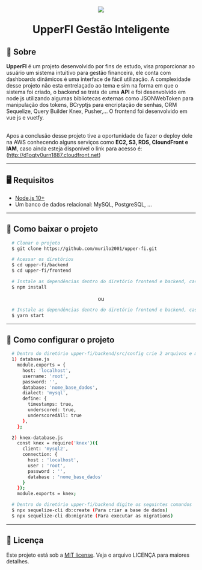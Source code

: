 <h1 align="center">
    <img src="./frontend/src/assets/intro_upperfi.gif">
    <p><b>UpperFI</b> Gestão Inteligente</p>
</h1>

## 🏮 Sobre

**UpperFI** é um projeto desenvolvido por fins de estudo, visa proporcionar ao usuário um sistema intuitivo para gestão financeira, ele conta com dashboards dinâmicos é uma interface de fácil utilização. A complexidade desse projeto não esta entrelaçado ao tema e sim na forma em que o sistema foi criado, o backend se trata de uma **API** e foi desenvolvido em node js utilizando algumas bibliotecas externas como JSONWebToken para manipulação dos tokens, BCryptjs para encriptação de senhas, ORM Sequelize, Query Builder Knex, Pusher,... O frontend foi desenvolvido em vue js e vuetfy.<br><br>

Apos a conclusão desse projeto tive a oportunidade de fazer o deploy dele na AWS conhecendo alguns serviços como <b>EC2, S3, RDS, CloundFront e IAM</b>, caso ainda esteja disponível o link para acesso é: (http://d1oqty0urn1887.cloudfront.net)

---

## 🖥 Requisitos

- [Node.js 10+](https://nodejs.org/en/download)
- Um banco de dados relacional: MySQL, PostgreSQL, ...

---

## 📂 Como baixar o projeto

```bash 
  # Clonar o projeto
  $ git clone https://github.com/murilo2001/upper-fi.git
````

```bash 
  # Acessar os diretórios
  $ cd upper-fi/backend
  $ cd upper-fi/frontend
````

```bash 
  # Instale as dependências dentro do diretório frontend e backend, caso usar npm
  $ npm install
````

<p align="center">ou</p>

```bash 
  # Instale as dependências dentro do diretório frontend e backend, caso usar yarn
  $ yarn start
````
---

## 🔧 Como configurar o projeto

```bash 
  # Dentro do diretório upper-fi/backend/src/config crie 2 arquivos e modifique-os de acordo com os dados de conexão do seu banco.
  1) database.js
    module.exports = {
      host: 'localhost',
      username: 'root',
      password: '',
      database: 'nome_base_dados',
      dialect: 'mysql',
      define: {
        timestamps: true,
        underscored: true,
        underscoredAll: true
      },
    }; 

  2) knex-database.js
    const knex = require('knex')({
      client: 'mysql2',
      connection: {
        host : 'localhost',
        user : 'root',
        password : '',
        database : 'nome_base_dados'
      }
    });
    module.exports = knex;
````

```bash 
  # Dentro do diretório upper-fi/backend digite os seguintes comandos
  $ npx sequelize-cli db:create (Para criar a base de dados)
  $ npx sequelize-cli db:migrate (Para executar as migrations)
````
---
## 📄 Licença
Este projeto está sob a [MIT license](https://opensource.org/licenses/MIT). Veja o arquivo LICENÇA para maiores detalhes.
